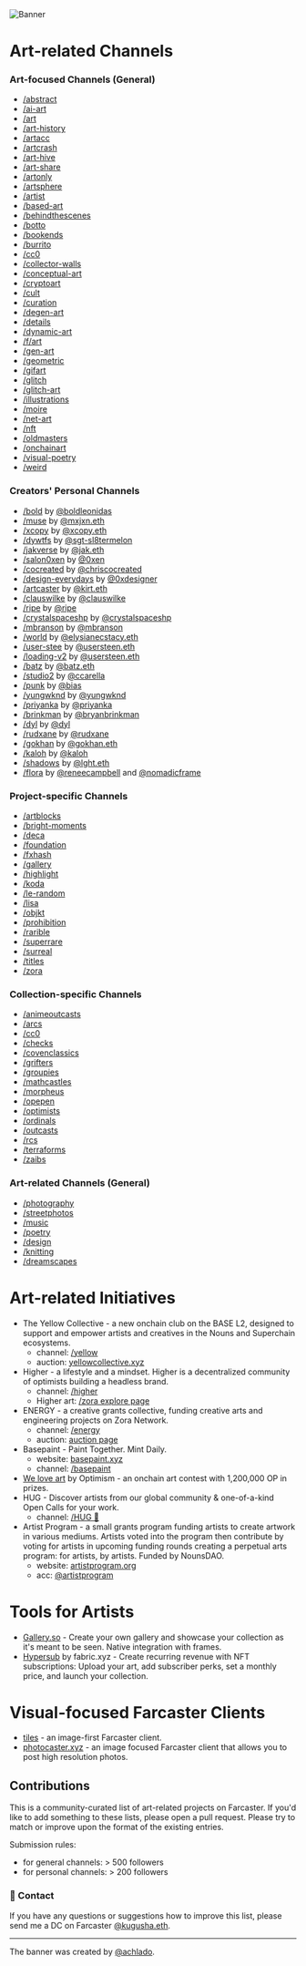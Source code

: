 <img alt="Banner" src="https://github.com/kugusha/art-farcaster/blob/main/banner.jpg?raw=true"> 

# Art-related Channels 
### Art-focused Channels (General)
- [/abstract](https://warpcast.com/~/channel/abstract)
- [/ai-art](https://warpcast.com/~/channel/ai-art)
- [/art](https://warpcast.com/~/channel/art)
- [/art-history](https://warpcast.com/~/channel/arthistory)
- [/artacc](https://warpcast.com/~/channel/artacc)
- [/artcrash](https://warpcast.com/~/channel/artcrush)
- [/art-hive](https://warpcast.com/~/channel/art-hive)
- [/art-share](https://warpcast.com/~/channel/art-share)
- [/artonly](https://warpcast.com/~/channel/artonly)
- [/artsphere](https://warpcast.com/~/channel/artsphere)
- [/artist](https://warpcast.com/~/channel/artist)
- [/based-art](https://warpcast.com/~/channel/based-art)
- [/behindthescenes](https://warpcast.com/~/channel/behindthescenes)
- [/botto](https://warpcast.com/~/channel/botto)
- [/bookends](https://warpcast.com/~/channel/bookends)
- [/burrito](https://warpcast.com/~/channel/burrito)
- [/cc0](https://warpcast.com/~/channel/cc0)
- [/collector-walls](https://warpcast.com/~/channel/collector-walls)
- [/conceptual-art](https://warpcast.com/~/channel/conceptualart)
- [/cryptoart](https://warpcast.com/~/channel/cryptoart)
- [/cult](https://warpcast.com/~/channel/cult)
- [/curation](https://warpcast.com/~/channel/curation)
- [/degen-art](https://warpcast.com/~/channel/degen-art)
- [/details](https://warpcast.com/~/channel/details)
- [/dynamic-art](https://warpcast.com/~/channel/dynamic-art)
- [/f/art](https://warpcast.com/~/channel/fart)
- [/gen-art](https://warpcast.com/~/channel/gen-art)
- [/geometric](https://warpcast.com/~/channel/geometric)
- [/gifart](https://warpcast.com/~/channel/gifart)
- [/glitch](https://warpcast.com/~/channel/glitch)
- [/glitch-art](https://warpcast.com/~/channel/glitch-art)
- [/illustrations](https://warpcast.com/~/channel/illustrations)
- [/moire](https://warpcast.com/~/channel/moire)
- [/net-art](https://warpcast.com/~/channel/net-art)
- [/nft](https://warpcast.com/~/channel/nft)
- [/oldmasters](https://warpcast.com/~/channel/oldmasters)
- [/onchainart](https://warpcast.com/~/channel/onchainart)
- [/visual-poetry](https://warpcast.com/~/channel/visual-poetry)
- [/weird](https://warpcast.com/~/channel/weird)



### Creators' Personal Channels
- [/bold](https://warpcast.com/~/channel/bold) by [@boldleonidas](https://warpcast.com/boldleonidas)
- [/muse](https://warpcast.com/~/channel/muse) by [@mxjxn.eth](https://warpcast.com/mxjxn.eth)
- [/xcopy](https://warpcast.com/~/channel/xcopy) by [@xcopy.eth](https://warpcast.com/xcopy.eth)
- [/dywtfs](https://warpcast.com/~/channel/dywtfs) by [@sgt-sl8termelon](https://warpcast.com/sgt-sl8termelon)
- [/jakverse](https://warpcast.com/~/channel/jakverse) by [@jak.eth](https://warpcast.com/jak.eth)
- [/salon0xen](https://warpcast.com/~/channel/salon0xen) by [@0xen](https://warpcast.com/0xen)
- [/cocreated](/cocreated) by [@chriscocreated](https://warpcast.com/chriscocreated)
- [/design-everydays](https://warpcast.com/~/channel/design-everydays) by [@0xdesigner](https://warpcast.com/0xdesigner)
- [/artcaster](https://warpcast.com/~/channel/artcaster) by [@kirt.eth](https://warpcast.com/myjpeg)
- [/clauswilke](https://warpcast.com/~/channel/clauswilke) by [@clauswilke](https://warpcast.com/clauswilke)
- [/ripe](https://warpcast.com/~/channel/ripe) by [@ripe](https://warpcast.com/ripe)
- [/crystalspaceshp](https://warpcast.com/~/channel/crystalspaceshp) by [@crystalspaceshp](https://warpcast.com/crystalspaceshp)
- [/mbranson](https://warpcast.com/~/channel/mbranson) by [@mbranson](https://warpcast.com/mbranson)
- [/world](https://warpcast.com/~/channel/world) by [@elysianecstacy.eth](https://warpcast.com/elysianecstacy.eth)
- [/user-stee](https://warpcast.com/~/channel/user-steen) by [@usersteen.eth](https://warpcast.com/usersteen.eth)
- [/loading-v2](https://warpcast.com/~/channel/loading-v2) by [@usersteen.eth](https://warpcast.com/usersteen.eth)
- [/batz](https://warpcast.com/~/channel/batz) by [@batz.eth](https://warpcast.com/batz.eth)
- [/studio2](https://warpcast.com/~/channel/studio2) by [@ccarella](https://warpcast.com/ccarella.eth)
- [/punk](https://warpcast.com/~/channel/punk) by [@bias](https://warpcast.com/bias)
- [/yungwknd](https://warpcast.com/~/channel/yungwknd) by [@yungwknd](https://warpcast.com/yungwknd)
- [/priyanka](https://warpcast.com/~/channel/priyanka) by [@priyanka](https://warpcast.com/priyanka)
- [/brinkman](https://warpcast.com/~/channel/brinkman) by [@bryanbrinkman](https://warpcast.com/bryanbrinkman)
- [/dyl](https://warpcast.com/~/channel/dyl) by [@dyl](https://warpcast.com/dyl)
- [/rudxane](https://warpcast.com/~/channel/rudxane) by [@rudxane](https://warpcast.com/rudxane)
- [/gokhan](https://warpcast.com/~/channel/gokhan) by [@gokhan.eth](https://warpcast.com/gokhan.eth)
- [/kaloh](https://warpcast.com/~/channel/kaloh) by [@kaloh](https://warpcast.com/kaloh)
- [/shadows](https://warpcast.com/~/channel/shadows) by [@lght.eth](https://warpcast.com/lght.eth)
- [/flora](https://warpcast.com/~/channel/flora) by [@reneecampbell](https://warpcast.com/reneecampbell) and [@nomadicframe](https://warpcast.com/nomadicframe)


### Project-specific Channels
- [/artblocks](https://warpcast.com/~/channel/artblocks)
- [/bright-moments](https://warpcast.com/~/channel/bright-moments)
- [/deca](https://warpcast.com/~/channel/deca)
- [/foundation](https://warpcast.com/~/channel/foundation)
- [/fxhash](https://warpcast.com/~/channel/fxhash)
- [/gallery](https://warpcast.com/~/channel/gallery)
- [/highlight](https://warpcast.com/~/channel/highlight)
- [/koda](https://warpcast.com/~/channel/koda)
- [/le-random](https://warpcast.com/~/channel/le-random)
- [/lisa](https://warpcast.com/~/channel/lisa)
- [/objkt](https://warpcast.com/~/channel/objkt)
- [/prohibition](https://warpcast.com/~/channel/prohibition)
- [/rarible](https://warpcast.com/~/channel/rarible)
- [/superrare](https://warpcast.com/~/channel/superrare)
- [/surreal](https://warpcast.com/~/channel/surreal)
- [/titles](https://warpcast.com/~/channel/titles)
- [/zora](https://warpcast.com/~/channel/zora)



### Collection-specific Channels
- [/animeoutcasts](https://warpcast.com/~/channel/animeoutcasts)
- [/arcs](https://warpcast.com/~/channel/arcs)
- [/cc0](https://warpcast.com/~/channel/cc0)
- [/checks](https://warpcast.com/~/channel/checks)
- [/covenclassics](https://warpcast.com/~/channel/covenclassics)
- [/grifters](https://warpcast.com/~/channel/grifters)
- [/groupies](https://warpcast.com/~/channel/groupies)
- [/mathcastles](https://warpcast.com/~/channel/mathcastles)
- [/morpheus](https://warpcast.com/~/channel/morpheus)
- [/opepen](https://warpcast.com/~/channel/opepen)
- [/optimists](https://warpcast.com/~/channel/optimists)
- [/ordinals](https://warpcast.com/~/channel/ordinals)
- [/outcasts](https://warpcast.com/~/channel/outcasts)
- [/rcs](https://warpcast.com/~/channel/rcs)
- [/terraforms](https://warpcast.com/~/channel/terraforms)
- [/zaibs](https://warpcast.com/~/channel/zaibs)


### Art-related Channels (General) 
- [/photography](https://warpcast.com/~/channel/photography)
- [/streetphotos](https://warpcast.com/~/channel/streetphotos)
- [/music](https://warpcast.com/~/channel/music)
- [/poetry](https://warpcast.com/~/channel/poetry)
- [/design](https://warpcast.com/~/channel/design)
- [/knitting](https://warpcast.com/~/channel/knitting)
- [/dreamscapes](https://warpcast.com/~/channel/dreamscapes)


# Art-related Initiatives 
- The Yellow Collective - a new onchain club on the BASE L2, designed to support and empower artists and creatives in the Nouns and Superchain ecosystems.
  - channel: [/yellow](https://warpcast.com/~/channel/yellow)
  - auction: [yellowcollective.xyz](https://yellowcollective.xyz)
- Higher - a lifestyle and a mindset. Higher is a decentralized community of optimists building a headless brand. 
  - channel: [/higher](https://warpcast.com/~/channel/higher)
  - Higher art: [/zora explore page](https://zora.co/explore/higher)
- ENERGY - a creative grants collective, funding creative arts and engineering projects on Zora Network.
  - channel: [/energy](https://warpcast.com/~/channel/energy)
  - auction: [auction page](https://nouns.build/dao/zora/0x32297b7416294b1acf404b6148a3c58107ba8afd/76)
- Basepaint - Paint Together. Mint Daily.
  - website: [basepaint.xyz](https://basepaint.xyz/)
  - channel: [/basepaint](https://warpcast.com/~/channel/basepaint) 
- [We love art](https://welovetheart.optimism.io/) by Optimism - an onchain art contest with 1,200,000 OP in prizes.
- HUG - Discover artists from our global community & one-of-a-kind Open Calls for your work. 
  - channel: [/HUG 🤗](https://warpcast.com/~/channel/thehugxyz)
- Artist Program - a small grants program funding artists to create artwork in various mediums. Artists voted into the program then contribute by voting for artists in upcoming funding rounds creating a perpetual arts program: for artists, by artists. Funded by NounsDAO.
  - website: [artistprogram.org](https://www.artistprogram.org/)
  - acc: [@artistprogram](https://warpcast.com/artistprogram)


# Tools for Artists 
- [Gallery.so](https://gallery.so/home) - Create your own gallery and showcase your collection as it's meant to be seen. Native integration with frames.
- [Hypersub](https://hypersub.withfabric.xyz/) by fabric.xyz - Create recurring revenue with NFT subscriptions: Upload your art, add subscriber perks, set a monthly price, and launch your collection.


# Visual-focused Farcaster Clients 
- [tiles](https://www.v0.tiles.cool/channels/art) - an image-first Farcaster client.
- [photocaster.xyz](https://www.photocaster.xyz/) - an image focused Farcaster client that allows you to post high resolution photos.


## Contributions
This is a community-curated list of art-related projects on Farcaster. If you'd like to add something to these lists, please open a pull request. Please try to match or improve upon the format of the existing entries.

Submission rules:
- for general channels: > 500 followers
- for personal channels: > 200 followers


### 💌 Contact 
If you have any questions or suggestions how to improve this list, please send me a DC on Farcaster [@kugusha.eth](https://warpcast.com/kugusha.eth). 

---
The banner was created by [@achlado](https://warpcast.com/achlado).

